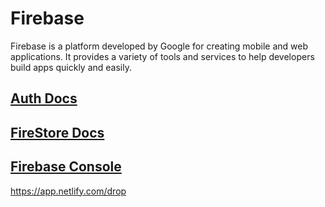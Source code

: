 # Firebase

Firebase is a platform developed by Google for creating mobile and web applications. It provides a variety of tools and services to help developers build apps quickly and easily.

## [Auth Docs](https://firebase.google.com/docs/auth/web/start)

## [FireStore Docs](https://firebase.google.com/docs/firestore/quickstart#web_1)

## [Firebase Console](https://console.firebase.google.com)


https://app.netlify.com/drop